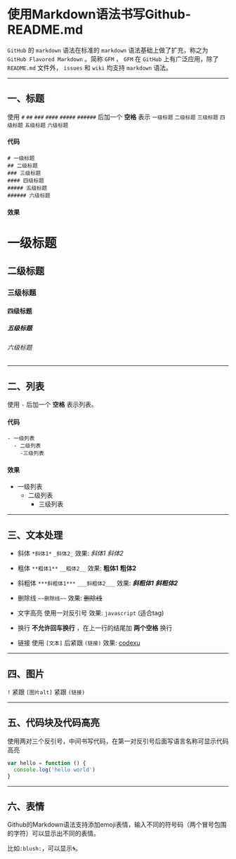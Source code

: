 # 使用Markdown语法书写Github-README.md

`GitHub` 的 `markdown` 语法在标准的 `markdown` 语法基础上做了扩充，称之为 `GitHub Flavored Markdown` 。简称 `GFM` ， `GFM` 在 `GitHub` 上有广泛应用，除了 `README.md` 文件外， `issues` 和 `wiki` 均支持 `markdown` 语法。

***

## 一、标题

使用 `#` `##` `###` `####` `#####` `######` 后加一个 **空格** 表示 `一级标题` `二级标题` `三级标题` `四级标题` `五级标题` `六级标题`

#### 代码
```
# 一级标题
## 二级标题
### 三级标题
#### 四级标题
##### 五级标题
###### 六级标题
```
#### 效果

# 一级标题
## 二级标题
### 三级标题
#### 四级标题
##### 五级标题
###### 六级标题

***

## 二、列表

使用 `-` 后加一个 **空格** 表示列表。

#### 代码
```
- 一级列表
  - 二级列表
    -三级列表
```

#### 效果

- 一级列表
  - 二级列表
    - 三级列表

***

## 三、文本处理

- 斜体 `*斜体1*` `_斜体2_` 效果: *斜体1* _斜体2_

- 粗体 `**粗体1**` `__粗体2__` 效果: **粗体1** __粗体2__

- 斜粗体 `***斜粗体1***` `___斜粗体2___` 效果: ***斜粗体1*** ___斜粗体2___

- 删除线 `~~删除线~~` 效果: ~~删除线~~

- 文字高亮 使用一对反引号 效果: `javascript` (适合tag)

- 换行 **不允许回车换行** ，在上一行的结尾加 **两个空格** 换行

- 链接 使用 `[文本]` 后紧跟 `(链接)` 效果: [codexu](https://github.com/bdxing/README)

***

## 四、图片

`!` 紧跟 `[图片alt]` 紧跟 `(链接)`

***

## 五、代码块及代码高亮

使用两对三个反引号，中间书写代码，在第一对反引号后面写语言名称可显示代码高亮

``` javascript
var hello = function () {
  console.log('hello world')
}
```

***

## 六、表情

Github的Markdown语法支持添加emoji表情，输入不同的符号码（两个冒号包围的字符）可以显示出不同的表情。

比如`:blush:`，可以显示:cyclone:。
